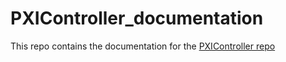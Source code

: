 # PXIController_documentation

This repo contains the documentation for the [PXIController repo](https://gitlab.tekniker.es/aut/projects/3151-LSST/LabVIEWCode/PXIController)
